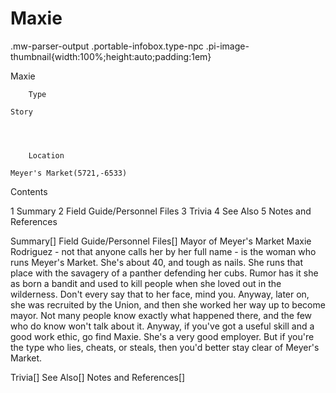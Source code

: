 # Maxie

.mw-parser-output .portable-infobox.type-npc .pi-image-thumbnail{width:100%;height:auto;padding:1em}

Maxie


	
		
		
	
	


	

	
		Type
	
	Story



	
		Location
	
	Meyer's Market(5721,-6533)




Contents

1 Summary
2 Field Guide/Personnel Files
3 Trivia
4 See Also
5 Notes and References



Summary[]
Field Guide/Personnel Files[]
Mayor of Meyer's Market
Maxie Rodriguez - not that anyone calls her by her full name - is the woman who runs Meyer's Market. She's about 40, and tough as nails. She runs that place with the savagery of a panther defending her cubs.
Rumor has it she as born a bandit and used to kill people when she loved out in the wilderness. Don't every say that to her face, mind you.
Anyway, later on, she was recruited by the Union, and then she worked her way up to become mayor. Not many people know exactly what happened there, and the few who do know won't talk about it.
Anyway, if you've got a useful skill and a good work ethic, go find Maxie. She's a very good employer. But if you're the type who lies, cheats, or steals, then you'd better stay clear of Meyer's Market.

Trivia[]
See Also[]
Notes and References[]
